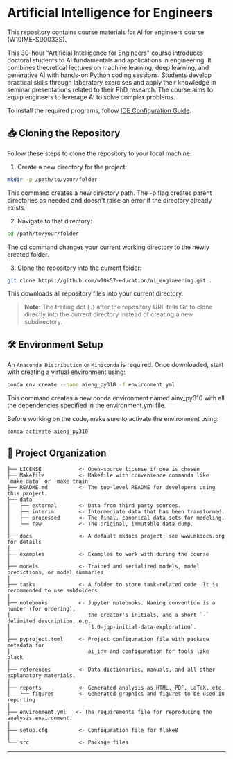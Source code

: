 # Artificial Intelligence for Engineers

This repository contains course materials for AI for engineers course (W10IME-SD0033S).  

This 30-hour "Artificial Intelligence for Engineers" course introduces doctoral students to AI fundamentals and applications in engineering. It combines theoretical lectures on machine learning, deep learning, and generative AI with hands-on Python coding sessions. Students develop practical skills through laboratory exercises and apply their knowledge in seminar presentations related to their PhD research. The course aims to equip engineers to leverage AI to solve complex problems.
  
To install the required programs, follow [IDE Configuration Guide](/docs/ide_configuration.md).

## 📥 Cloning the Repository 

Follow these steps to clone the repository to your local machine:

1. Create a new directory for the project:
```bash
mkdir -p /path/to/your/folder
```
This command creates a new directory path. The -p flag creates parent directories as needed and doesn't raise an error if the directory already exists.

2. Navigate to that directory:
```bash
cd /path/to/your/folder
```
The cd command changes your current working directory to the newly created folder.

3. Clone the repository into the current folder:
```bash
git clone https://github.com/w10k57-education/ai_engineering.git .
```
This downloads all repository files into your current directory.
> **Note:** The trailing dot (`.`) after the repository URL tells Git to clone directly into the current directory instead of creating a new subdirectory.

## 🛠️ Environment Setup 
An `Anaconda Distribution` or `Miniconda` is required. Once downloaded, start with creating a virtual environment using:

```Bash
conda env create --name aieng_py310 -f environment.yml
```
This command creates a new conda environment named ainv_py310 with all the dependencies specified in the environment.yml file.

Before working on the code, make sure to activate the environment using:

```Bash
conda activate aieng_py310
```

## 📂 Project Organization

```
├── LICENSE            <- Open-source license if one is chosen
├── Makefile           <- Makefile with convenience commands like `make data` or `make train`
├── README.md          <- The top-level README for developers using this project.
├── data
│   ├── external       <- Data from third party sources.
│   ├── interim        <- Intermediate data that has been transformed.
│   ├── processed      <- The final, canonical data sets for modeling.
│   └── raw            <- The original, immutable data dump.
│
├── docs               <- A default mkdocs project; see www.mkdocs.org for details
│
├── examples           <- Examples to work with during the course
│
├── models             <- Trained and serialized models, model predictions, or model summaries
│
├── tasks              <- A folder to store task-related code. It is recommended to use subfolders.
│
├── notebooks          <- Jupyter notebooks. Naming convention is a number (for ordering),
│                         the creator's initials, and a short `-` delimited description, e.g.
│                         `1.0-jqp-initial-data-exploration`.
│
├── pyproject.toml     <- Project configuration file with package metadata for 
│                         ai_inv and configuration for tools like black
│
├── references         <- Data dictionaries, manuals, and all other explanatory materials.
│
├── reports            <- Generated analysis as HTML, PDF, LaTeX, etc.
│   └── figures        <- Generated graphics and figures to be used in reporting
│
├── environment.yml   <- The requirements file for reproducing the analysis environment.
│
├── setup.cfg          <- Configuration file for flake8
│
└── src                <- Package files
```
--------

